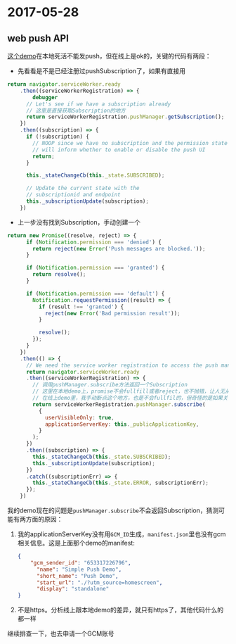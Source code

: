 # 2017-05-28

## web push API

[这个demo](https://gauntface.github.io/simple-push-demo/)在本地死活不能发push，但在线上是ok的，关键的代码有两段：

- 先看看是不是已经注册过pushSubscription了，如果有直接用

```javascript
return navigator.serviceWorker.ready
    .then((serviceWorkerRegistration) => {
        debugger
      // Let's see if we have a subscription already
      // 这里是直接获取Subscription的地方
      return serviceWorkerRegistration.pushManager.getSubscription();
    })
    .then((subscription) => {
      if (!subscription) {
        // NOOP since we have no subscription and the permission state
        // will inform whether to enable or disable the push UI
        return;
      }

      this._stateChangeCb(this._state.SUBSCRIBED);

      // Update the current state with the
      // subscriptionid and endpoint
      this._subscriptionUpdate(subscription);
    })
```

- 上一步没有找到Subscription，手动创建一个

```javascript
return new Promise((resolve, reject) => {
      if (Notification.permission === 'denied') {
        return reject(new Error('Push messages are blocked.'));
      }

      if (Notification.permission === 'granted') {
        return resolve();
      }

      if (Notification.permission === 'default') {
        Notification.requestPermission((result) => {
          if (result !== 'granted') {
            reject(new Error('Bad permission result'));
          }

          resolve();
        });
      }
    })
    .then(() => {
      // We need the service worker registration to access the push manager
      return navigator.serviceWorker.ready
      .then((serviceWorkerRegistration) => {
        // 调用pushManager.subscribe方法返回一个Subscription
        // 这里在本地demo上，promise不会fullfill或者reject，也不抛错，让人无从下手
        // 在线上demo里，我手动断点这个地方，也是不会fullfil的，但奇怪的是如果关了devTools多刷几次，就好了~
        return serviceWorkerRegistration.pushManager.subscribe(
          {
            userVisibleOnly: true,
            applicationServerKey: this._publicApplicationKey,
          }
        );
      })
      .then((subscription) => {
        this._stateChangeCb(this._state.SUBSCRIBED);
        this._subscriptionUpdate(subscription);
      })
      .catch((subscriptionErr) => {
        this._stateChangeCb(this._state.ERROR, subscriptionErr);
      });
    })
```

我的demo现在的问题是`pushManager.subscribe`不会返回Subscription，猜测可能有两方面的原因：

1. 我的applicationServerKey没有用`GCM_ID`生成，`manifest.json`里也没有gcm相关信息。这是上面那个demo的manifest:

    ```json
    {
        "gcm_sender_id": "653317226796",
          "name": "Simple Push Demo",
          "short_name": "Push Demo",
          "start_url": "./?utm_source=homescreen",
          "display": "standalone"
    }
    ```
    
2. 不是https。分析线上跟本地demo的差异，就只有https了，其他代码什么的都一样

继续排查一下，也去申请一个GCM账号
